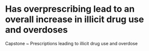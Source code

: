 # Has overprescribing lead to an overall increase in illicit drug use and overdoses
Capstone ~ Prescriptions  leading to illicit drug use and overdose 
